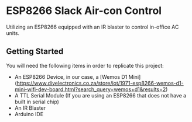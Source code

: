 # ESP8266 Slack Air-con Control
Utilizing an ESP8266 equipped with an IR blaster to control in-office AC units.

## Getting Started
You will need the following items in order to replicate this project:
* An ESP8266 Device, in our case, a [Wemos D1 Mini] (https://www.diyelectronics.co.za/store/iot/1971-esp8266-wemos-d1-mini-wifi-dev-board.html?search_query=wemos+d1&results=2)
* A TTL Serial Module (If you are using an ESP8266 that does not have a built in serial chip)
* An IR Blaster
* Arduino IDE
